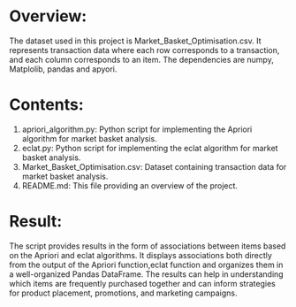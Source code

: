 # Overview:

The dataset used in this project is Market_Basket_Optimisation.csv. It represents transaction data where each row corresponds to a transaction, and each column corresponds to an item. The dependencies are numpy, Matplolib, pandas and apyori.

# Contents:

1. apriori_algorithm.py: Python script for implementing the Apriori algorithm for market basket analysis.
2. eclat.py: Python script for implementing the eclat algorithm for market basket analysis.
3. Market_Basket_Optimisation.csv: Dataset containing transaction data for market basket analysis.
4. README.md: This file providing an overview of the project.

# Result:
The script provides results in the form of associations between items based on the Apriori and eclat algorithms. It displays associations both directly from the output of the Apriori function,eclat function and organizes them in a well-organized Pandas DataFrame. The results can help in understanding which items are frequently purchased together and can inform strategies for product placement, promotions, and marketing campaigns.
